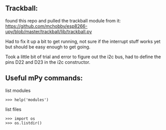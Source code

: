 ## Trackball:
found this repo and pulled the trackball module from it: https://github.com/mchobby/esp8266-upy/blob/master/trackball/lib/trackball.py

Had to fix it up a bit to get running, not sure if the interrupt stuff works yet but should be easy enough to get going.

Took a little bit of trial and error to figure out the i2c bus, had to define the pins D22 and D23 in the i2c constructor.

## Useful mPy commands:

list modules
```
>>> help('modules')
```

list files
```
>>> import os                                                                   
>>> os.listdir() 
```